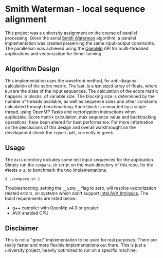 # Smith Waterman - local sequence alignment

This project was a university assignment on the course of parallel processing. Given the serial [Smith Waterman](https://en.wikipedia.org/wiki/Smith%E2%80%93Waterman_algorithm) algorithm, a parallel implementation was created preserving the same input-output constraints. The parallelism was achieved using the [OpenMp](http://openmp.org/wp/) API for multi-threaded applications and vectorization for finner tunning. 

## Algorithm Design

This implementation uses the wavefront method, for anti-diagonal calculation of the score matrix. The last, is a `NxM` sized array of floats, where `N,M` are the sizes of the input sequences. The calculation of the score matrix happens in blocks, of variable size. The blocking size is determined  by the number of threads available, as well as sequence sizes and other constants calculated through benchmarking. Each block is computed by a single thread, using OpenMP Tasks and vectorization instructions when applicable. Score matrix calculation, max sequence value and backtracking operations, have been altered for best performance. For more information on the desciscions of this design and overall walkthrought on the development check the `report.pdf`, currently in greek.

## Usage

The `data` directory includes some test input sequences for the application. Simply run the `compare.sh` script on the main directory of this repo, for the #tests `0-2`, to benchmark the two implementations. 
``` shell
$ ./compare.sh 1
```
Troubleshooting: setting the `__SIMD__` flag to zero, will resolve vectorization related errors, on systems which don't support [Intel AVX Intrinsics](https://software.intel.com/sites/landingpage/IntrinsicsGuide/#techs=AVX). The build requirements are listed below:

* g++ compiler with OpenMp v4.0 or greater
* AVX enabled CPU

## Disclaimer 

This is not a "great" implementation to be used for real purposes. There are really faster and more  flexible implementations out there. This is just a university project, heavily optimized to run on a specific machine. 

